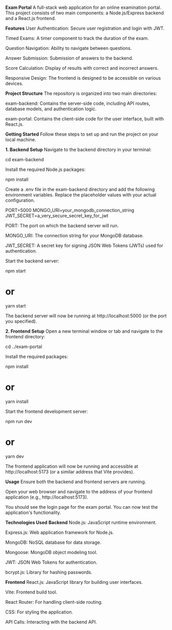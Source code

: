 **Exam Portal**
A full-stack web application for an online examination portal. This project consists of two main components: a Node.js/Express backend and a React.js frontend.



**Features**
User Authentication: Secure user registration and login with JWT.

Timed Exams: A timer component to track the duration of the exam.

Question Navigation: Ability to navigate between questions.

Answer Submission: Submission of answers to the backend.

Score Calculation: Display of results with correct and incorrect answers.

Responsive Design: The frontend is designed to be accessible on various devices.

**Project Structure**
The repository is organized into two main directories:

exam-backend: Contains the server-side code, including API routes, database models, and authentication logic.

exam-portal: Contains the client-side code for the user interface, built with React.js.


**Getting Started**
Follow these steps to set up and run the project on your local machine.

**1. Backend Setup**
Navigate to the backend directory in your terminal:

cd exam-backend

Install the required Node.js packages:

npm install

Create a .env file in the exam-backend directory and add the following environment variables. Replace the placeholder values with your actual configuration.

PORT=5000
MONGO_URI=your_mongodb_connection_string
JWT_SECRET=a_very_secure_secret_key_for_jwt

PORT: The port on which the backend server will run.

MONGO_URI: The connection string for your MongoDB database.

JWT_SECRET: A secret key for signing JSON Web Tokens (JWTs) used for authentication.

Start the backend server:

npm start
# or
yarn start

The backend server will now be running at http://localhost:5000 (or the port you specified).

**2. Frontend Setup**
Open a new terminal window or tab and navigate to the frontend directory:

cd ../exam-portal

Install the required packages:

npm install
# or
yarn install

Start the frontend development server:

npm run dev
# or
yarn dev

The frontend application will now be running and accessible at http://localhost:5173 (or a similar address that Vite provides).

**Usage**
Ensure both the backend and frontend servers are running.

Open your web browser and navigate to the address of your frontend application (e.g., http://localhost:5173).

You should see the login page for the exam portal. You can now test the application's functionality.

**Technologies Used**
**Backend**
Node.js: JavaScript runtime environment.

Express.js: Web application framework for Node.js.

MongoDB: NoSQL database for data storage.

Mongoose: MongoDB object modeling tool.

JWT: JSON Web Tokens for authentication.

bcrypt.js: Library for hashing passwords.

**Frontend**
React.js: JavaScript library for building user interfaces.

Vite: Frontend build tool.

React Router: For handling client-side routing.

CSS: For styling the application.

API Calls: Interacting with the backend API.
